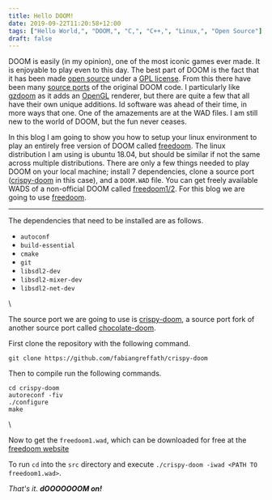 ```yaml
---
title: Hello DOOM!
date: 2019-09-22T11:20:58+12:00
tags: ["Hello World,", "DOOM,", "C,", "C++,", "Linux,", "Open Source"]
draft: false
---
```


DOOM is easily (in my opinion), one of the most iconic games ever made. It is enjoyable to play even to this day. The best part of DOOM is the fact that it has been made [open source](https://github.com/id-Software/DOOM) under a [GPL license](https://doomwiki.org/wiki/Linux_Doom). From this there have been many [source ports](https://doomwiki.org/wiki/Source_port) of the original DOOM code. I particularly like [gzdoom](https://github.com/coelckers/gzdoom) as it adds an [OpenGL](https://en.wikipedia.org/wiki/OpenGL) renderer, but there are quite a few that all have their own unique additions. Id software was ahead of their time, in more ways that one. One of the amazements are at the WAD files.
I am still new to the world of DOOM, but the fun never ceases.

In this blog I am going to show you how to setup your linux environment to play an entirely free version of DOOM called [freedoom](https://freedoom.github.io/). The linux distribution I am using is ubuntu 18.04, but should be similar if not the same across multiple distributions. There are only a few things needed to play DOOM on your local machine; install 7 dependencies, clone a source port ([crispy-doom](https://github.com/fabiangreffrath/crispy-doom) in this case), and a `DOOM.WAD` file. You can get freely available WADS of a non-official DOOM called [freedoom1/2](https://freedoom.github.io/download.html). For this blog we are going to use [freedoom](https://freedoom.github.io).

---

The dependencies that need to be installed are as follows.

* `autoconf`
* `build-essential`
* `cmake`
* `git`
* `libsdl2-dev`
* `libsdl2-mixer-dev`
* `libsdl2-net-dev`

\

The source port we are going to use is [crispy-doom](https://github.com/fabiangreffrath/crispy-doom), a source port fork of another source port called [chocolate-doom](https://github.com/chocolate-doom/chocolate-doom).

First clone the repository with the following command.

`git clone https://github.com/fabiangreffath/crispy-doom`

Then to compile run the following commands.

```
cd crispy-doom
autoreconf -fiv
./configure
make
``` 

\

Now to get the `freedoom1.wad`, which can be downloaded for free at the [freedoom website](https://freedoom.github.io/download.html)

To run `cd` into the `src` directory and execute `./crispy-doom -iwad <PATH TO freedoom1.wad>`.

*That's it*. ***dOOOOOOOM on!***
